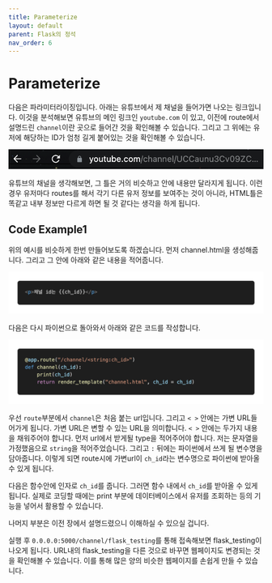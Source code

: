 ```yaml
---
title: Parameterize
layout: default
parent: Flask의 정석
nav_order: 6
---
```


# Parameterize

다음은 파라미터라이징입니다. 아래는 유튜브에서 제 채널을 들어가면 나오는 링크입니다. 이것을 분석해보면 유튜브의 메인 링크인 `youtube.com` 이 있고, 이전에 route에서 설명드린 `channel`이란 곳으로 들어간 것을 확인해볼 수 있습니다. 그리고 그 위에는 유저에 해당하는 ID가 엄청 길게 붙어있는 것을 확인해볼 수 있습니다. 

![./parameterize_ex.png](./parameterize_ex.png)

유튜브의 채널을 생각해보면, 그 틀은 거의 비슷하고 안에 내용만 달라지게 됩니다. 이런 경우 유저마다 routes를 해서 각기 다른 유저 정보를 보여주는 것이 아니라, HTML틀은 똑같고 내부 정보만 다르게 하면 될 것 같다는 생각을 하게 됩니다.

## Code Example1

위의 예시를 비슷하게 한번 만들어보도록 하겠습니다. 먼저 channel.html을 생성해줍니다. 그리고 그 안에 아래와 같은 내용을 적어줍니다.

![./parameterize_code_html.png](./parameterize_code_html.png)

다음은 다시 파이썬으로 돌아와서 아래와 같은 코드를 작성합니다.

![./parameterize_code_flask.png](./parameterize_code_flask.png)

우선 `route`부분에서 `channel`은 처음 붙는 url입니다. 그리고 `< >` 안에는 가변 URL들어가게 됩니다. 가변 URL은 변할 수 있는 URL을 의미합니다. `< >` 안에는 두가지 내용을 채워주어야 합니다. 먼저 url에서 받게될 type을 적어주어야 합니다. 저는 문자열을 가정했음으로 `string`을 적어주었습니다. 그리고 `:` 뒤에는 파이썬에서 쓰게 될 변수명을 담아줍니다. 이렇게 되면 route시에 가변url이 `ch_id`라는 변수명으로 파이썬에 받아올 수 있게 됩니다.

다음은 함수안에 인자로 `ch_id`를 줍니다. 그러면 함수 내에서 `ch_id`를 받아올 수 있게 됩니다. 실제로 코딩할 때에는 print 부분에 데이터베이스에서 유저를 조회하는 등의 기능을 넣어서 활용할 수 있습니다.

나머지 부분은 이전 장에서 설명드렸으니 이해하실 수 있으실 겁니다.

실행 후 `0.0.0.0:5000/channel/flask_testing`를 통해 접속해보면 flask_testing이 나오게 됩니다. URL내의 flask_testing을 다른 것으로 바꾸면 웹페이지도 변경되는 것을 확인해볼 수 있습니다. 이를 통해 많은 양의 비슷한 웹페이지를 손쉽게 만들 수 있습니다.